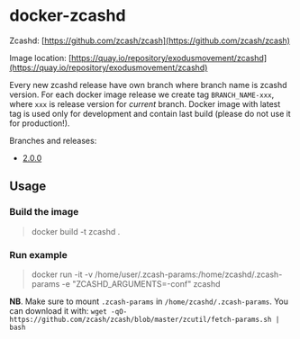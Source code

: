 # docker-zcashd

Zcashd: [https://github.com/zcash/zcash](https://github.com/zcash/zcash)

Image location: [https://quay.io/repository/exodusmovement/zcashd](https://quay.io/repository/exodusmovement/zcashd)

Every new zcashd release have own branch where branch name is zcashd version. For each docker image release we create tag `BRANCH_NAME-xxx`, where `xxx` is release version for *current* branch. Docker image with latest tag is used only for development and contain last build (please do not use it for production!).

Branches and releases:

 - [2.0.0](https://github.com/ExodusMovement/docker-zcashd/tree/2.0.0)

## Usage

### Build the image

> docker build -t zcashd .

### Run example

> docker run -it -v /home/user/.zcash-params:/home/zcashd/.zcash-params -e "ZCASHD_ARGUMENTS=-conf" zcashd

**NB**. Make sure to mount `.zcash-params` in `/home/zcashd/.zcash-params`. You can download it with: `wget -qO- https://github.com/zcash/zcash/blob/master/zcutil/fetch-params.sh | bash`
